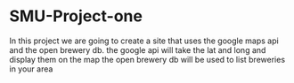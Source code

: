 # SMU-Project-one
In this project we are going to create a site that uses the google maps api and the open brewery db.
the google api will take the lat and long and display them on the map
the open brewery db will be used to list breweries in your area
